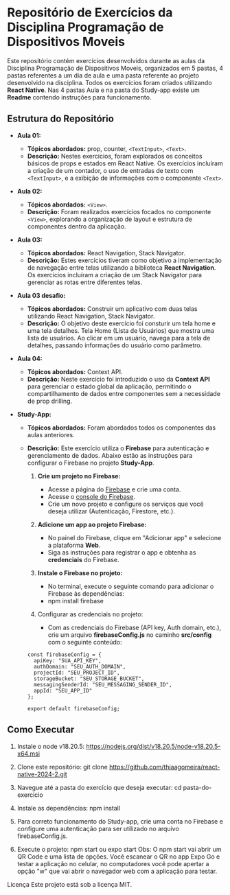 # Repositório de Exercícios da Disciplina Programação de Dispositivos Moveis

Este repositório contém exercícios desenvolvidos durante as aulas da Disciplina Programação de Dispositivos Moveis, organizados em 5 pastas, 4 pastas referentes a um dia de aula e uma pasta referente ao projeto desenvolvido na disciplina. Todos os exercícios foram criados utilizando **React Native**. Nas 4 pastas Aula e na pasta do Study-app existe um **Readme** contendo instruções para funcionamento.

## Estrutura do Repositório

- **Aula 01:**
  - **Tópicos abordados:** prop, counter, `<TextInput>`, `<Text>`.
  - **Descrição:** Nestes exercícios, foram explorados os conceitos básicos de props e estados em React Native. Os exercícios incluíram a criação de um contador, o uso de entradas de texto com `<TextInput>`, e a exibição de informações com o componente `<Text>`.

- **Aula 02:**
  - **Tópicos abordados:** `<View>`.
  - **Descrição:** Foram realizados exercícios focados no componente `<View>`, explorando a organização de layout e estrutura de componentes dentro da aplicação.

- **Aula 03:**
  - **Tópicos abordados:** React Navigation, Stack Navigator.
  - **Descrição:** Estes exercícios tiveram como objetivo a implementação de navegação entre telas utilizando a biblioteca **React Navigation**. Os exercícios incluíram a criação de um Stack Navigator para gerenciar as rotas entre diferentes telas.

- **Aula 03 desafio:**
  - **Tópicos abordados:** Construir um aplicativo com duas telas utilizando React Navigation, Stack Navigator.
  - **Descrição:** O objetivo deste exercício foi consturir um tela home e uma tela detalhes. Tela Home (Lista de Usuários) que mostra uma lista de usuários. Ao clicar em um usuário, navega para a tela de detalhes, passando informações do usuário como parâmetro.

- **Aula 04:**
  - **Tópicos abordados:** Context API.
  - **Descrição:** Neste exercício foi introduzido o uso da **Context API** para gerenciar o estado global da aplicação, permitindo o compartilhamento de dados entre componentes sem a necessidade de prop drilling.

- **Study-App:**
  - **Tópicos abordados:** Foram abordados todos os componentes das aulas anteriores.
  - **Descrição:** Este exercício utiliza o **Firebase** para autenticação e gerenciamento de dados. Abaixo estão as instruções para configurar o Firebase no projeto **Study-App**.
      1. **Crie um projeto no Firebase:**
         - Acesse a página do [Firebase](https://firebase.google.com/) e crie uma conta.
         - Acesse o [console do Firebase](https://console.firebase.google.com/).
         - Crie um novo projeto e configure os serviços que você deseja utilizar (Autenticação, Firestore, etc.).

      3. **Adicione um app ao projeto Firebase:**
         - No painel do Firebase, clique em "Adicionar app" e selecione a plataforma **Web**.
         - Siga as instruções para registrar o app e obtenha as **credenciais** do Firebase.

      4. **Instale o Firebase no projeto:**
         - No terminal, execute o seguinte comando para adicionar o Firebase às dependências:
         - npm install firebase

      5. Configurar as credenciais no projeto:
         - Com as credenciais do Firebase (API key, Auth domain, etc.), crie um arquivo **firebaseConfig.js** no caminho **src/config** com o seguinte conteúdo:
      
        const firebaseConfig = {
          apiKey: "SUA_API_KEY",
          authDomain: "SEU_AUTH_DOMAIN",
          projectId: "SEU_PROJECT_ID",
          storageBucket: "SEU_STORAGE_BUCKET",
          messagingSenderId: "SEU_MESSAGING_SENDER_ID",
          appId: "SEU_APP_ID"
        };
        
        export default firebaseConfig;


## Como Executar

1. Instale o node v18.20.5:
   https://nodejs.org/dist/v18.20.5/node-v18.20.5-x64.msi
   
3. Clone este repositório:
   git clone https://github.com/thiaagomeira/react-native-2024-2.git

4. Navegue até a pasta do exercício que deseja executar:
   cd pasta-do-exercicio

5. Instale as dependências:
   npm install

6. Para correto funcionamento do Study-app, crie uma conta no Firebase e configure uma autenticação para ser utilizado no arquivo firebaseConfig.js.

7. Execute o projeto:
   npm start ou expo start
   Obs: O npm start vai abrir um QR Code e uma lista de opções. Você escanear o QR no app Expo Go e testar a aplicação no celular, no computadores você pode apertar a opção "w" que vai abrir o navegador web com a     aplicação para testar.

Licença
Este projeto está sob a licença MIT.
